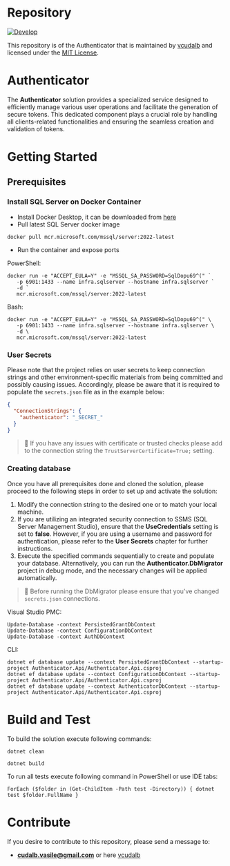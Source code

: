 # Repository

[![Develop](https://github.com/vcudalb/authenticator/actions/workflows/build_on_push.yml/badge.svg?branch=develop)](https://github.com/vcudalb/authenticator/actions/workflows/build_on_push.yml)

This repository is of the Authenticator that is maintained by [vcudalb](cudalb.vasile@gmail.com) and licensed under the [MIT License](LICENSE.txt).

# Authenticator
The **Authenticator** solution provides a specialized service designed to efficiently manage various user operations and facilitate the generation of secure tokens. 
This dedicated component plays a crucial role by handling all clients-related functionalities and ensuring the seamless creation and validation of tokens.


# Getting Started
## Prerequisites

### Install SQL Server on Docker Container
- Install Docker Desktop, it can be downloaded from [here](https://www.docker.com/products/docker-desktop/)
- Pull latest SQL Server docker image
```shell
docker pull mcr.microsoft.com/mssql/server:2022-latest
```
- Run the container and expose ports

PowerShell:
```shell
docker run -e "ACCEPT_EULA=Y" -e "MSSQL_SA_PASSWORD=SqlDopu69^(" `
   -p 6901:1433 --name infra.sqlserver --hostname infra.sqlserver `
   -d `
   mcr.microsoft.com/mssql/server:2022-latest
```
Bash:
```shell
docker run -e "ACCEPT_EULA=Y" -e "MSSQL_SA_PASSWORD=SqlDopu69^(" \
   -p 6901:1433 --name infra.sqlserver --hostname infra.sqlserver \
   -d \
   mcr.microsoft.com/mssql/server:2022-latest
```

### User Secrets
Please note that the project relies on user secrets to keep connection strings and other environment-specific materials from being committed and possibly causing issues.
Accordingly, please be aware that it is required to populate the `secrets.json` file as in the example below:

```json
{
  "ConnectionStrings": {
    "authenticator": "_SECRET_"
  }
}
```

> 📝 If you have any issues with certificate or trusted checks please add to the connection string the `TrustServerCertificate=True;` setting.

### Creating database
Once you have all prerequisites done and cloned the solution, please proceed to the following steps in order to set up and activate the solution:
1. Modify the connection string to the desired one or to match your local machine.
2. If you are utilizing an integrated security connection to SSMS (SQL Server Management Studio), ensure that the **UseCredentials** setting is set to **false**. However, if you are using a username and password for authentication, please refer to the **User Secrets** chapter for further instructions.
3. Execute the specified commands sequentially to create and populate your database. Alternatively, you can run the **Authenticator.DbMigrator** project in debug mode, and the necessary changes will be applied automatically.
> 📝 Before running the DbMigrator please ensure that you've changed `secrets.json` connections.

Visual Studio PMC:
```shell
Update-Database -context PersistedGrantDbContext
Update-Database -context ConfigurationDbContext
Update-Database -context AuthDbContext
```

CLI:
```shell
dotnet ef database update --context PersistedGrantDbContext --startup-project Authenticator.Api/Authenticator.Api.csproj
dotnet ef database update --context ConfigurationDbContext --startup-project Authenticator.Api/Authenticator.Api.csproj
dotnet ef database update --context AuthenticatorDbContext --startup-project Authenticator.Api/Authenticator.Api.csproj
```


# Build and Test
To build the solution execute following commands:
```shell 
dotnet clean 
```
```shell 
dotnet build 
```

To run all tests execute following command in PowerShell or use IDE tabs:
```shell
ForEach ($folder in (Get-ChildItem -Path test -Directory)) { dotnet test $folder.FullName }
```

# Contribute
If you desire to contribute to this repository, please send a message to:
- **cudalb.vasile@gmail.com** or here [vcudalb](https://github.com/vcudalb)
